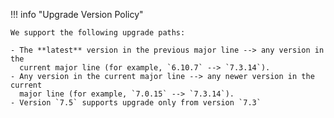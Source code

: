 !!! info "Upgrade Version Policy"

    We support the following upgrade paths:

    - The **latest** version in the previous major line --> any version in the
      current major line (for example, `6.10.7` --> `7.3.14`).
    - Any version in the current major line --> any newer version in the current
      major line (for example, `7.0.15` --> `7.3.14`).
    - Version `7.5` supports upgrade only from version `7.3`
